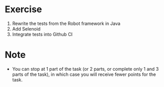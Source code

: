 # Exercise
1. Rewrite the tests from the Robot framework in Java
2. Add Selenoid
3. Integrate tests into Github CI
# Note
- You can stop at 1 part of the task (or 2 parts, or complete only 1 and 3 parts of the task), in which case you will receive fewer points for the task.
